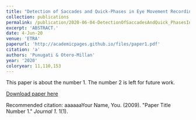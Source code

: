 ```yaml
---
title: "Detection of Saccades and Quick-Phases in Eye Movement Recordings with Nystagmus"
collection: publications
permalink: /publication/2020-06-04-DetectionOfSaccadesAndQuick_PhasesInEyeMovementRecordingsWithNy
excerpt: 'ABSTRACT.'
date: 4-Jun-20
venue: 'ETRA'
paperurl: 'http://academicpages.github.io/files/paper1.pdf'
citation: 'a'
authors: 'Punugati & Otero-Millan'
year: '2020'
coloryear: 11,110,153
---
```

This paper is about the number 1. The number 2 is left for future work.

[Download paper here](http://academicpages.github.io/files/paper1.pdf)

Recommended citation: aaaaaaYour Name, You. (2009). "Paper Title Number 1." <i>Journal 1</i>. 1(1).
